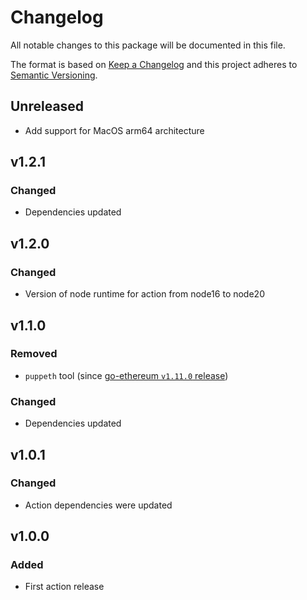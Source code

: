 # Changelog

All notable changes to this package will be documented in this file.

The format is based on [Keep a Changelog][keepachangelog] and this project adheres to [Semantic Versioning][semver].

## Unreleased

- Add support for MacOS arm64 architecture

## v1.2.1

### Changed

- Dependencies updated

## v1.2.0

### Changed

- Version of node runtime for action from node16 to node20

## v1.1.0

### Removed

- `puppeth` tool (since [go-ethereum `v1.11.0` release](https://github.com/ethereum/go-ethereum/releases/tag/v1.11.0))

### Changed

- Dependencies updated

## v1.0.1

### Changed

- Action dependencies were updated

## v1.0.0

### Added

- First action release

[keepachangelog]:https://keepachangelog.com/en/1.0.0/
[semver]:https://semver.org/spec/v2.0.0.html
